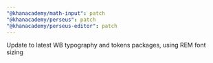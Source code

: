 ```yaml
---
"@khanacademy/math-input": patch
"@khanacademy/perseus": patch
"@khanacademy/perseus-editor": patch
---
```


Update to latest WB typography and tokens packages, using REM font sizing
